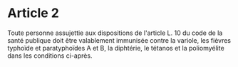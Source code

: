 # Article 2

Toute personne assujettie aux dispositions de l'article L. 10 du code de la santé publique doit être valablement immunisée contre la variole, les fièvres typhoïde et paratyphoïdes A et B, la diphtérie, le tétanos et la poliomyélite dans les conditions ci-après.
